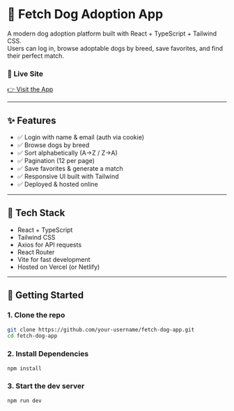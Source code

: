 # 🐶 Fetch Dog Adoption App

A modern dog adoption platform built with React + TypeScript + Tailwind CSS.  
Users can log in, browse adoptable dogs by breed, save favorites, and find their perfect match.

### 🔗 Live Site
[👉 Visit the App](https://your-deployment-url.com)

---

## ✨ Features

- ✅ Login with name & email (auth via cookie)
- ✅ Browse dogs by breed
- ✅ Sort alphabetically (A→Z / Z→A)
- ✅ Pagination (12 per page)
- ✅ Save favorites & generate a match
- ✅ Responsive UI built with Tailwind
- ✅ Deployed & hosted online

---

## 🧪 Tech Stack

- React + TypeScript
- Tailwind CSS
- Axios for API requests
- React Router
- Vite for fast development
- Hosted on Vercel (or Netlify)

---

## 🚀 Getting Started

### 1. Clone the repo

```bash
git clone https://github.com/your-username/fetch-dog-app.git
cd fetch-dog-app
```

### 2. Install Dependencies

```bash
npm install
```

### 3. Start the dev server

```bash
npm run dev
```
